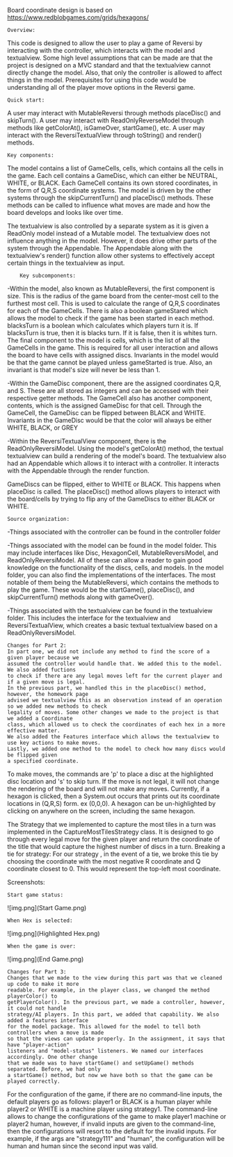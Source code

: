 Board coordinate design is based on https://www.redblobgames.com/grids/hexagons/

    Overview: 

This code is designed to allow the user to play a game of Reversi by interacting with the
controller, which interacts with the model and textualview.
Some high level assumptions that can be
made are that the project is designed on a MVC standard and that the textualview cannot directly
change the model. Also, that only the controller is allowed
to affect things in the model. Prerequisites for using this code would be understanding all
of the player move options in the Reversi game.

    Quick start: 

A user may interact with MutableReversi through methods placeDisc() and skipTurn().
A user may interact with ReadOnlyReverseModel through methods like getColorAt(), isGameOver,
startGame(), etc.
A user may interact with the ReversiTextualView through toString() and render() methods.

    Key components: 

The model contains a list of GameCells, cells, which contains all the cells in the game. Each
cell contains a GameDisc, which can either be NEUTRAL, WHITE, or BLACK. Each GameCell contains
its own stored coordinates, in the form of Q,R,S coordinate systems. The model is driven by the
other systems through the skipCurrentTurn() and placeDisc() methods. These methods can be called
to influence what moves are made and how the board develops and looks like over time.

The textualview is also controlled by a separate system as it is given a ReadOnly model instead of a
Mutable model. The textualview does not influence anything in the model. However, it does drive other
parts of the system through the Appendable. The Appendable along with the textualview's render()
function allow other systems to effectively accept certain things in the textualview as input.

        Key subcomponents: 

-Within the model, also known as MutableReversi, the first component is size. This is the radius of
the game board from the center-most cell to the furthest most cell. This is used to calculate the
range of Q,R,S coordinates for each of the GameCells. There is also a boolean gameStared which
allows the model to check if the game has been started in each method. blacksTurn is a boolean which
calculates which players turn it is. If blacksTurn is true, then it is blacks turn. If it is false,
then it is whites turn. The final component to the model is cells, which is the list of all the
GameCells in the game. This is required for all user interaction and allows the board to have cells
with assigned discs.
Invariants in the model would be that the game cannot be played unless gameStarted is true.
Also, an invariant is that model's size will never be less than 1.

-Within the GameDisc component, there are the assigned coordinates Q,R, and S. These are all stored
as integers and can be accessed with their respective getter methods. The GameCell also has another
component, contents, which is the assigned GameDisc for that cell. Through the GameCell, the
GameDisc can be flipped between BLACK and WHITE.
Invariants in the GameDisc would be that the color will always be either WHITE, BLACK, or GREY

-Within the ReversiTextualView component, there is the ReadOnlyReversiModel. Using the model's
getColorAt() method, the textual textualview can build a rendering of the model's board. The textualview
also had an Appendable which allows it to interact with a controller. It interacts with the
Appendable through the render function.

GameDiscs can be flipped,
either to WHITE or BLACK. This happens when placeDisc is called. The placeDisc() method allows
players to interact with the board/cells by trying to flip any of the GameDiscs to either
BLACK or WHITE.

    Source organization: 

-Things associated with the controller can be found in the controller folder

-Things associated with the model can be found in the model folder. This may include interfaces
like Disc, HexagonCell, MutableReversiModel, and ReadOnlyReversiModel. All of these can allow a
reader to gain good knowledge on the functionality of the discs, cells, and models. In the model
folder, you can also find the implementations of the interfaces. The most notable of them being
the MutableReversi, which contains the methods to play the game. These would be the startGame(),
placeDisc(), and skipCurrentTurn() methods along with gameOver().

-Things associated with the textualview can be found in the textualview folder. This includes the interface for
the textualview and ReversiTextualView, which creates a basic textual textualview based on a
ReadOnlyReversiModel.

    Changes for Part 2: 
    In part one, we did not include any method to find the score of a given player because we 
    assumed the controller would handle that. We added this to the model. We also added fuctions
    to check if there are any legal moves left for the current player and if a given move is legal.
    In the previous part, we handled this in the placeDisc() method, however, the homework page
    advised we textualview this as an observation instead of an operation so we added new methods to check
    legality of moves. Some other changes we made to the project is that we added a Coordinate
    class, which allowed us to check the coordinates of each hex in a more effective matter. 
    We also added the Features interface which allows the textualview to use key actions to make moves.
    Lastly, we added one method to the model to check how many discs would be flipped given 
    a specified coordinate.

To make moves, the commands are 'p' to place a disc at the highlighted disc location and 
's' to skip turn. If the move is not legal, it will not change the rendering of the board and will
not make any moves. Currently, if a hexagon is clicked, then a System.out occurs that prints out
its coordinate locations in (Q,R,S) form. ex (0,0,0). A hexagon can be un-highlighted by clicking
on anywhere on the screen, including the same hexagon.


The Strategy that we implemented to capture the most tiles in a turn was implemented in the
CaptureMostTilesStrategy class. It is designed to go through every legal move for the given player
and return the coordinate of the title that would capture the highest number of discs in a turn.
Breaking a tie for strategy: For our strategy
, in the event of a tie, we broke this tie by choosing
the coordinate with the most negative R coordinate and Q coordinate closest to 0. This would
represent the top-left most coordinate.


Screenshots:

    Start game status:

![img.png](Start Game.png)

    When Hex is selected:

![img.png](Highlighted Hex.png)

    When the game is over:

![img.png](End Game.png)


    Changes for Part 3: 
    Changes that we made to the view during this part was that we cleaned up code to make it more
    readable. For example, in the player class, we changed the method playerColor() to 
    getPlayerColor(). In the previous part, we made a controller, however, it could not handle 
    strategy/AI players. In this part, we added that capability. We also added a features interface
    for the model package. This allowed for the model to tell both controllers when a move is made
    so that the views can update properly. In the assignment, it says that have "player-action" 
    listeners and "model-status" listeners. We named our interfaces accordingly. One other change
    that we made was to have startGame() and setUpGame() methods separated. Before, we had only
    a startGame() method, but now we have both so that the game can be played correctly.

For the configuration of the game, if there are no command-line inputs, the default players go as 
follows: player1 or BLACK is a human player while player2 or WHITE is a machine player using
strategy1. The command-line allows to change the configurations of the game to make player1 machine
or player2 human, however, if invalid inputs are given to the command-line, then the configurations
will resort to the default for the invalid inputs. For example, if the args are "strategy111" and
"human", the configuration will be human and human since the second input was valid.
